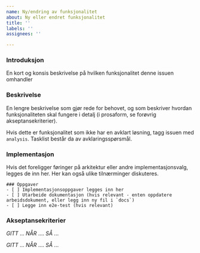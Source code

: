 ```yaml
---
name: Ny/endring av funksjonalitet
about: Ny eller endret funksjonalitet
title: ''
labels: ''
assignees: ''

---
```


### Introduksjon
En kort og konsis beskrivelse på hvilken funksjonalitet denne issuen omhandler

### Beskrivelse
En lengre beskrivelse som gjør rede for behovet, og som beskriver hvordan funksjonaliteten skal fungere i detalj (i prosaform, se forøvrig akseptansekriterier). 

Hvis dette er funksjonalitet som ikke har en avklart løsning, tagg issuen med `analysis`. Tasklist består da av avklaringsspørsmål.

### Implementasjon
Hvis det foreligger føringer på arkitektur eller andre implementasjonsvalg, legges de inn her. Her kan også ulike tilnærminger diskuteres.

```[tasklist]
### Oppgaver
- [ ] Implementasjonsoppgaver legges inn her
- [ ] Utarbeide dokumentasjon (hvis relevant - enten oppdatere arbeidsdokument, eller legg inn ny fil i `docs`)
- [ ] Legge inn e2e-test (hvis relevant)
```

### Akseptansekriterier
_GITT_ ...
_NÅR_ ....
_SÅ_ ...

_GITT_ ...
_NÅR_ ....
_SÅ_ ...
